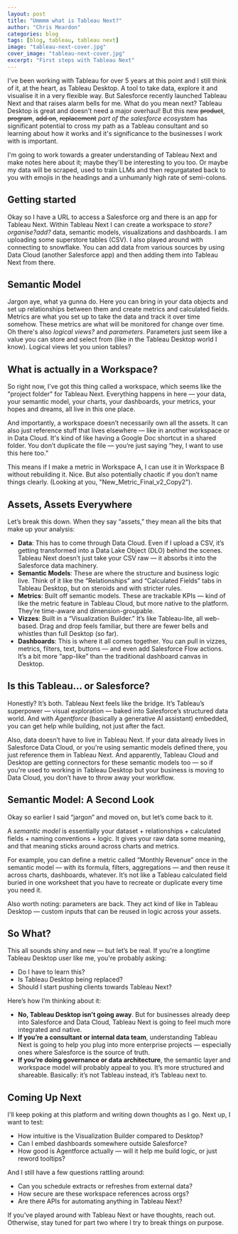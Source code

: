 ```yaml
---
layout: post
title: "Ummmm what is Tableau Next?"
author: "Chris Meardon"
categories: blog
tags: [blog, tableau, tableau next]
image: "tableau-next-cover.jpg"
cover_image: "tableau-next-cover.jpg"
excerpt: "First steps with Tableau Next"
---
```


I've been working with Tableau for over 5 years at this point and I still think of it, at the heart, as Tableau Desktop. A tool to take data, explore it and visualise it in a very flexible way. But Salesforce recently launched Tableau Next and that raises alarm bells for me. What do you mean next? Tableau Desktop is great and doesn't need a major overhaul! But this new ~~product~~, ~~program~~, ~~add on~~, ~~replacement~~ _part of the salesforce ecosystem_ has significant potential to cross my path as a Tableau consultant and so learning about how it works and it's significance to the businesses I work with is important.

I'm going to work towards a greater understanding of Tableau Next and make notes here about it; maybe they'll be interesting to you too. Or maybe my data will be scraped, used to train LLMs and then regurgatated back to you with emojis in the headings and a unhumanly high rate of semi-colons.

## Getting started

Okay so I have a URL to access a Salesforce org and there is an app for Tableau Next. Within Tableau Next I can create a workspace to _store?organise?add?_ data, semantic models, visualizations and dashboards. I am uploading some superstore tables (CSV). I also played around with connecting to snowflake. You can add data from various sources by using Data Cloud (another Salesforce app) and then adding them into Tableau Next from there.

## Semantic Model

Jargon aye, what ya gunna do. Here you can bring in your data objects and set up relationships between them and create metrics and calculated fields. Metrics are what you set up to take the data and track it over time somehow. These metrics are what will be monitored for change over time. Oh there's also _logical views?_ and _parameters_. Parameters just seem like a value you can store and select from (like in the Tableau Desktop world I know). Logical views let you union tables?

## What is actually in a Workspace?

So right now, I’ve got this thing called a workspace, which seems like the "project folder" for Tableau Next. Everything happens in here — your data, your semantic model, your charts, your dashboards, your metrics, your hopes and dreams, all live in this one place.

And importantly, a workspace doesn’t necessarily own all the assets. It can also just reference stuff that lives elsewhere — like in another workspace or in Data Cloud. It's kind of like having a Google Doc shortcut in a shared folder. You don’t duplicate the file — you’re just saying “hey, I want to use this here too.”

This means if I make a metric in Workspace A, I can use it in Workspace B without rebuilding it. Nice. But also potentially chaotic if you don’t name things clearly. (Looking at you, "New_Metric_Final_v2_Copy2").

## Assets, Assets Everywhere

Let’s break this down. When they say “assets,” they mean all the bits that make up your analysis:

- **Data**: This has to come through Data Cloud. Even if I upload a CSV, it’s getting transformed into a Data Lake Object (DLO) behind the scenes. Tableau Next doesn’t just take your CSV raw — it absorbs it into the Salesforce data machinery.
- **Semantic Models**: These are where the structure and business logic live. Think of it like the “Relationships” and “Calculated Fields” tabs in Tableau Desktop, but on steroids and with stricter rules.
- **Metrics**: Built off semantic models. These are trackable KPIs — kind of like the metric feature in Tableau Cloud, but more native to the platform. They’re time-aware and dimension-groupable.
- **Vizzes**: Built in a “Visualization Builder.” It’s like Tableau-lite, all web-based. Drag and drop feels familiar, but there are fewer bells and whistles than full Desktop (so far).
- **Dashboards**: This is where it all comes together. You can pull in vizzes, metrics, filters, text, buttons — and even add Salesforce Flow actions. It’s a bit more “app-like” than the traditional dashboard canvas in Desktop.

## Is this Tableau… or Salesforce?

Honestly? It’s both. Tableau Next feels like the bridge. It’s Tableau’s superpower — visual exploration — baked into Salesforce’s structured data world. And with _Agentforce_ (basically a generative AI assistant) embedded, you can get help while building, not just after the fact.

Also, data doesn’t have to live in Tableau Next. If your data already lives in Salesforce Data Cloud, or you're using semantic models defined there, you just reference them in Tableau Next. And apparently, Tableau Cloud and Desktop are getting connectors for these semantic models too — so if you're used to working in Tableau Desktop but your business is moving to Data Cloud, you don’t have to throw away your workflow.

## Semantic Model: A Second Look

Okay so earlier I said “jargon” and moved on, but let’s come back to it.

A _semantic model_ is essentially your dataset + relationships + calculated fields + naming conventions + logic. It gives your raw data some meaning, and that meaning sticks around across charts and metrics.

For example, you can define a metric called “Monthly Revenue” once in the semantic model — with its formula, filters, aggregations — and then reuse it across charts, dashboards, whatever. It’s not like a Tableau calculated field buried in one worksheet that you have to recreate or duplicate every time you need it.

Also worth noting: parameters are back. They act kind of like in Tableau Desktop — custom inputs that can be reused in logic across your assets.

## So What?

This all sounds shiny and new — but let’s be real. If you're a longtime Tableau Desktop user like me, you're probably asking:

- Do I have to learn this?
- Is Tableau Desktop being replaced?
- Should I start pushing clients towards Tableau Next?

Here’s how I’m thinking about it:

- **No, Tableau Desktop isn’t going away**. But for businesses already deep into Salesforce and Data Cloud, Tableau Next is going to feel much more integrated and native.
- **If you’re a consultant or internal data team**, understanding Tableau Next is going to help you plug into more enterprise projects — especially ones where Salesforce is the source of truth.
- **If you’re doing governance or data architecture**, the semantic layer and workspace model will probably appeal to you. It’s more structured and shareable. Basically: it’s not Tableau instead, it’s Tableau next to.

## Coming Up Next

I'll keep poking at this platform and writing down thoughts as I go. Next up, I want to test:

- How intuitive is the Visualization Builder compared to Desktop?
- Can I embed dashboards somewhere outside Salesforce?
- How good is Agentforce actually — will it help me build logic, or just reword tooltips?

And I still have a few questions rattling around:

- Can you schedule extracts or refreshes from external data?
- How secure are these workspace references across orgs?
- Are there APIs for automating anything in Tableau Next?

If you've played around with Tableau Next or have thoughts, reach out. Otherwise, stay tuned for part two where I try to break things on purpose.
